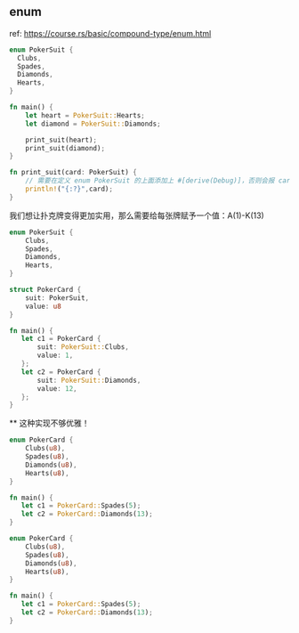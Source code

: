 ## enum

ref: https://course.rs/basic/compound-type/enum.html

```rust
enum PokerSuit {
  Clubs,
  Spades,
  Diamonds,
  Hearts,
}
```

```rust
fn main() {
    let heart = PokerSuit::Hearts;
    let diamond = PokerSuit::Diamonds;

    print_suit(heart);
    print_suit(diamond);
}

fn print_suit(card: PokerSuit) {
    // 需要在定义 enum PokerSuit 的上面添加上 #[derive(Debug)]，否则会报 card 没有实现 Debug
    println!("{:?}",card);
}
```

我们想让扑克牌变得更加实用，那么需要给每张牌赋予一个值：A(1)-K(13)


```rust
enum PokerSuit {
    Clubs,
    Spades,
    Diamonds,
    Hearts,
}

struct PokerCard {
    suit: PokerSuit,
    value: u8
}

fn main() {
   let c1 = PokerCard {
       suit: PokerSuit::Clubs,
       value: 1,
   };
   let c2 = PokerCard {
       suit: PokerSuit::Diamonds,
       value: 12,
   };
}
```

** 这种实现不够优雅！

```rust
enum PokerCard {
    Clubs(u8),
    Spades(u8),
    Diamonds(u8),
    Hearts(u8),
}

fn main() {
   let c1 = PokerCard::Spades(5);
   let c2 = PokerCard::Diamonds(13);
}
```

```rust
enum PokerCard {
    Clubs(u8),
    Spades(u8),
    Diamonds(u8),
    Hearts(u8),
}

fn main() {
   let c1 = PokerCard::Spades(5);
   let c2 = PokerCard::Diamonds(13);
}
```
